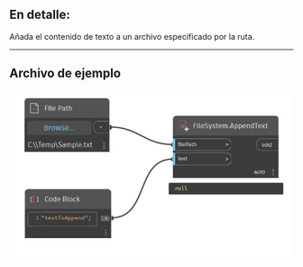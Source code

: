 ## En detalle:
Añada el contenido de texto a un archivo especificado por la ruta.
___
## Archivo de ejemplo

![AppendText](./DSCore.IO.FileSystem.AppendText_img.jpg)

